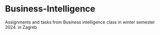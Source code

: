 # Business-Intelligence
Assignments and tasks from Business intelligence class in winter semester 2024. in Zagreb
